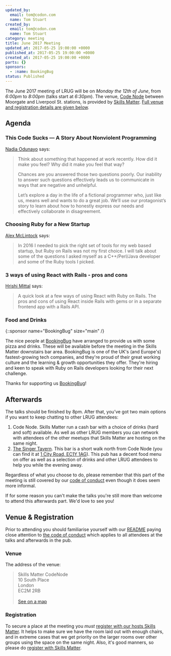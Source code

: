 ```yaml
---
updated_by:
  email: tom@codon.com
  name: Tom Stuart
created_by:
  email: tom@codon.com
  name: Tom Stuart
category: meeting
title: June 2017 Meeting
updated_at: 2017-05-25 19:00:00 +0000
published_at: 2017-05-25 19:00:00 +0000
created_at: 2017-05-25 19:00:00 +0000
parts: {}
sponsors:
  - :name: BookingBug
status: Published
---
```


The June 2017 meeting of LRUG will be on *Monday the 12th of June*,
from _6:00pm_ to _8:00pm_ (talks start at _6:30pm_).  The venue, [Code
Node](https://skillsmatter.com/locations/264-skills-matter-codenode) between
Moorgate and Liverpool St. stations, is provided by [Skills
Matter](http://www.skillsmatter.com).  [Full venue and registration details are
given below](#june17registration).

Agenda
------

### This Code Sucks — A Story About Nonviolent Programming

[Nadia Odunayo](https://twitter.com/nodunayo) says:

> Think about something that happened at work recently. How did it make you feel? Why did it make you feel that way?
>
> Chances are you answered those two questions poorly. Our inability to answer such questions effectively leads us to communicate in ways that are negative and unhelpful.
>
> Let’s explore a day in the life of a fictional programmer who, just like us, means well and wants to do a great job. We’ll use our protagonist’s story to learn about how to honestly express our needs and effectively collaborate in disagreement.

### Choosing Ruby for a New Startup

[Alex McLintock](https://twitter.com/alexmc6) says:

> In 2016 I needed to pick the right set of tools for my web based startup, but Ruby on Rails was not my first choice. I will talk about some of the questions I asked myself as a C++/Perl/Java developer and some of the Ruby tools I picked.

### 3 ways of using React with Rails - pros and cons

[Hrishi Mittal](https://twitter.com/hrishio) says:

> A quick look at a few ways of using React with Ruby on Rails. The pros and cons of using React inside Rails with gems or in a separate frontend app with a Rails API.

### Food and Drinks

{::sponsor name="BookingBug" size="main" /}

The nice people at [BookingBug](https://www.bookingbug.co.uk/) have arranged to
provide us with some pizza and drinks. These will be available before the
meeting in the Skills Matter downstairs bar area. BookingBug is one of the UK's
(and Europe's) fastest-growing tech companies, and they're proud of their great
working culture and the learning & growth opportunities they offer. They're
hiring and keen to speak with Ruby on Rails developers looking for their next
challenge.

Thanks for supporting us [BookingBug](https://www.bookingbug.co.uk/)!

Afterwards
----------

The talks should be finished by 8pm. After that, you’ve got two main options if
you want to keep chatting to other LRUG attendees:

1. Code Node.  Skills Matter run a cash bar with a
   choice of drinks (hard and soft) available.  As well as other LRUG members
   you can network with attendees of the other meetups that Skills Matter are
   hosting on the same night.
2. [The Singer Tavern](http://singertavern.com/).  This bar is a short walk
   north from Code Node (you can find it at [1 City Road, EC1Y
   1AG](https://goo.gl/maps/w9kPu)).  This pub has a decent food menu on offer
   as well as a selection of drinks and other LRUG attendees to help you
   while the evening away.

Regardless of what you choose to do, please remember that this part of the
meeting is still covered by our [code of
conduct](http://readme.lrug.org/#code-of-conduct) even though it does seem more
informal.

If for some reason you can't make the talks you're still more than welcome to
attend this afterwards part.  We'd love to see you!

Venue & Registration <a name="june17registration">&nbsp;</a>
-----------------------------------------------------------

Prior to attending you should familiarise yourself with our
[README](http://readme.lrug.org/) paying close attention to [the code of
conduct](http://readme.lrug.org/#code-of-conduct) which applies to
all attendees at the talks and afterwards in the pub.

### Venue

The address of the venue:

> Skills Matter CodeNode<br/>10 South Place<br/>London<br/>EC2M 2RB<br/><br/>[See on a map](https://goo.gl/maps/ONJT4)

### Registration

To secure a place at the meeting you *must* [register with our hosts
Skills Matter][skills-matter-event].  It helps to
make sure we have the room laid out with enough chairs, and in extreme cases
that we get priority on the larger rooms over other groups using the space on
the same night.  Also, it's good manners, so please do [register with Skills
Matter][skills-matter-event].


[skills-matter-event]: https://skillsmatter.com/meetups/9626-london-ruby-june-meetup
